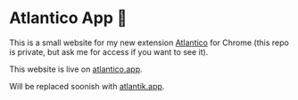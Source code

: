 # Atlantico App 🌊

This is a small website for my new extension [Atlantico](https://github.com/luisrieke/atlantico-extension-public) for Chrome (this repo is private, but ask me for access if you want to see it).

This website is live on [atlantico.app](https://atlantico.app).

Will be replaced soonish with [atlantik.app](https://atlantik.app).
